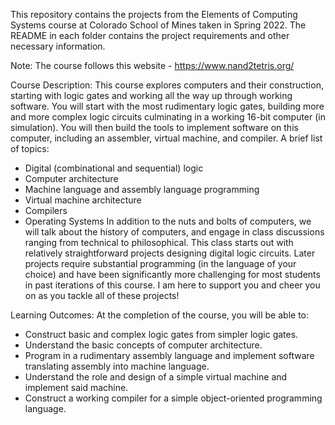 This repository contains the projects from the Elements of Computing Systems course at Colorado School of Mines taken in Spring 2022. The README in each folder contains the project requirements and other necessary information.

Note: The course follows this website - https://www.nand2tetris.org/

Course Description:
This course explores computers and their construction, starting with logic gates and working all the way up
through working software. You will start with the most rudimentary logic gates, building more and more
complex logic circuits culminating in a working 16-bit computer (in simulation). You will then build the tools
to implement software on this computer, including an assembler, virtual machine, and compiler. 
A brief list of topics:
 - Digital (combinational and sequential) logic
 - Computer architecture
 - Machine language and assembly language programming
 - Virtual machine architecture
 - Compilers
 - Operating Systems
In addition to the nuts and bolts of computers, we will talk about the history of computers, and engage in
class discussions ranging from technical to philosophical.
This class starts out with relatively straightforward projects designing digital logic circuits. Later projects
require substantial programming (in the language of your choice) and have been significantly more
challenging for most students in past iterations of this course. I am here to support you and cheer you on
as you tackle all of these projects!

Learning Outcomes:
At the completion of the course, you will be able to:
 - Construct basic and complex logic gates from simpler logic gates.
 - Understand the basic concepts of computer architecture.
 - Program in a rudimentary assembly language and implement software translating assembly into machine language.
 - Understand the role and design of a simple virtual machine and implement said machine.
 - Construct a working compiler for a simple object-oriented programming language.

